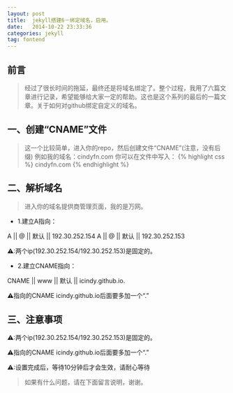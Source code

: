 ```yaml
---
layout: post
title:  jekyll搭建6－绑定域名，启用。
date:   2014-10-22 23:33:36
categories: jekyll
tag: fontend
---
```

前言
---
> 经过了很长时间的拖延，最终还是将域名绑定了。整个过程，我用了六篇文章进行记录，希望能够给大家一定的帮助。这也是这个系列的最后的一篇文章。关于如何对github绑定自定义的域名。

一、创建“CNAME”文件
---
>	这一个比较简单，进入你的repo，然后创建文件“CNAME”(注意，没有后缀)
>	例如我的域名：cindyfn.com
你可以在文件中写入：
{% highlight css %}
	cindyfn.com
{% endhighlight %}

二、解析域名
---
>	进入你的域名提供商管理页面，我的是万网。
>	


-	1.建立A指向：

A  || @	|| 默认 ||	192.30.252.154
A  || @	|| 默认 ||	192.30.252.153

<div class="row">
	<div class="col-md-12">
		<p class="bg-danger">⚠:两个ip(192.30.252.154/192.30.252.153)是固定的。</p>
	</div>
</div>

-	2.建立CNAME指向：

CNAME || www || 默认	|| icindy.github.io.

<div class="row">
	<div class="col-md-12">
		<p class="bg-danger">⚠指向的CNAME icindy.github.io后面要多加一个“.”</p>
	</div>
</div>

三、注意事项
---
<div class="row">
	<div class="col-md-12">
		<p class="bg-danger">⚠:两个ip(192.30.252.154/192.30.252.153)是固定的。</p>
	</div>
</div>
<div class="row">
	<div class="col-md-12">
		<p class="bg-danger">⚠指向的CNAME icindy.github.io后面要多加一个“.”</p>
	</div>
</div>
<div class="row">
	<div class="col-md-12">
		<p class="bg-danger">⚠:设置完成后，等待10分钟后才会生效，请耐心等待</p>
	</div>
</div>

>如果有什么问题，请在下面留言说明，谢谢。







